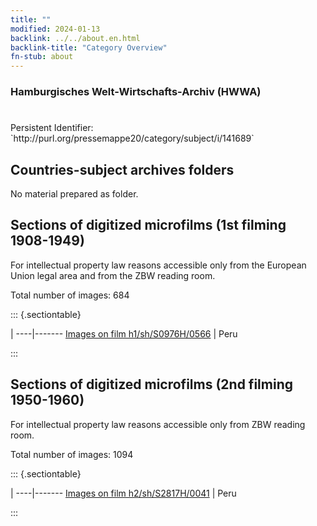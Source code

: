 ```yaml
---
title: ""
modified: 2024-01-13
backlink: ../../about.en.html
backlink-title: "Category Overview"
fn-stub: about
---
```


### Hamburgisches Welt-Wirtschafts-Archiv (HWWA)

# 

<div class="hint">Persistent Identifier: `http://purl.org/pressemappe20/category/subject/i/141689`</div>







## Countries-subject archives folders





No material prepared as folder.



<a id="filmsections" />

## Sections of digitized microfilms (1st filming 1908-1949)

<p>For intellectual property law reasons accessible only from the European Union legal area and from the ZBW reading room.</p>



<p>Total number of images: 684</p>




::: {.sectiontable}

 | 
----|-------
<a class="btn" href="https://pm20.zbw.eu/film/h1/sh/S0976H/0566" rel="nofollow">Images on film h1/sh/S0976H/0566</a> | Peru


:::




## Sections of digitized microfilms (2nd filming 1950-1960)

<p>For intellectual property law reasons accessible only from ZBW reading room.</p>



<p>Total number of images: 1094</p>




::: {.sectiontable}

 | 
----|-------
<a class="btn" href="https://pm20.zbw.eu/film/h2/sh/S2817H/0041" rel="nofollow">Images on film h2/sh/S2817H/0041</a> | Peru


:::
















